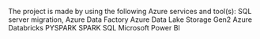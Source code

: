 The project is made by using the following Azure services and tool(s):
                        SQL server migration,
                        Azure Data Factory
                        Azure Data Lake Storage Gen2
                        Azure Databricks
                        PYSPARK
                        SPARK SQL
                        Microsoft Power BI
